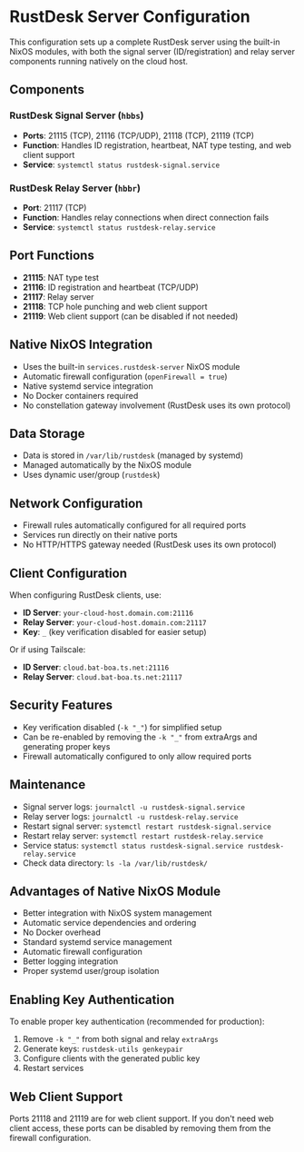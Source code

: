# RustDesk Server Configuration

This configuration sets up a complete RustDesk server using the built-in NixOS modules, with both the signal server (ID/registration) and relay server components running natively on the cloud host.

## Components

### RustDesk Signal Server (`hbbs`)
- **Ports**: 21115 (TCP), 21116 (TCP/UDP), 21118 (TCP), 21119 (TCP)
- **Function**: Handles ID registration, heartbeat, NAT type testing, and web client support
- **Service**: `systemctl status rustdesk-signal.service`

### RustDesk Relay Server (`hbbr`)  
- **Port**: 21117 (TCP)
- **Function**: Handles relay connections when direct connection fails
- **Service**: `systemctl status rustdesk-relay.service`

## Port Functions
- **21115**: NAT type test
- **21116**: ID registration and heartbeat (TCP/UDP)
- **21117**: Relay server
- **21118**: TCP hole punching and web client support
- **21119**: Web client support (can be disabled if not needed)

## Native NixOS Integration
- Uses the built-in `services.rustdesk-server` NixOS module
- Automatic firewall configuration (`openFirewall = true`)
- Native systemd service integration
- No Docker containers required
- No constellation gateway involvement (RustDesk uses its own protocol)

## Data Storage
- Data is stored in `/var/lib/rustdesk` (managed by systemd)
- Managed automatically by the NixOS module
- Uses dynamic user/group (`rustdesk`)

## Network Configuration
- Firewall rules automatically configured for all required ports
- Services run directly on their native ports
- No HTTP/HTTPS gateway needed (RustDesk uses its own protocol)

## Client Configuration
When configuring RustDesk clients, use:
- **ID Server**: `your-cloud-host.domain.com:21116`
- **Relay Server**: `your-cloud-host.domain.com:21117`
- **Key**: `_` (key verification disabled for easier setup)

Or if using Tailscale:
- **ID Server**: `cloud.bat-boa.ts.net:21116`
- **Relay Server**: `cloud.bat-boa.ts.net:21117`

## Security Features
- Key verification disabled (`-k "_"`) for simplified setup
- Can be re-enabled by removing the `-k "_"` from extraArgs and generating proper keys
- Firewall automatically configured to only allow required ports

## Maintenance
- Signal server logs: `journalctl -u rustdesk-signal.service`
- Relay server logs: `journalctl -u rustdesk-relay.service`
- Restart signal server: `systemctl restart rustdesk-signal.service`
- Restart relay server: `systemctl restart rustdesk-relay.service`
- Service status: `systemctl status rustdesk-signal.service rustdesk-relay.service`
- Check data directory: `ls -la /var/lib/rustdesk/`

## Advantages of Native NixOS Module
- Better integration with NixOS system management
- Automatic service dependencies and ordering
- No Docker overhead
- Standard systemd service management
- Automatic firewall configuration
- Better logging integration
- Proper systemd user/group isolation

## Enabling Key Authentication
To enable proper key authentication (recommended for production):

1. Remove `-k "_"` from both signal and relay `extraArgs`
2. Generate keys: `rustdesk-utils genkeypair`
3. Configure clients with the generated public key
4. Restart services

## Web Client Support
Ports 21118 and 21119 are for web client support. If you don't need web client access, these ports can be disabled by removing them from the firewall configuration.
